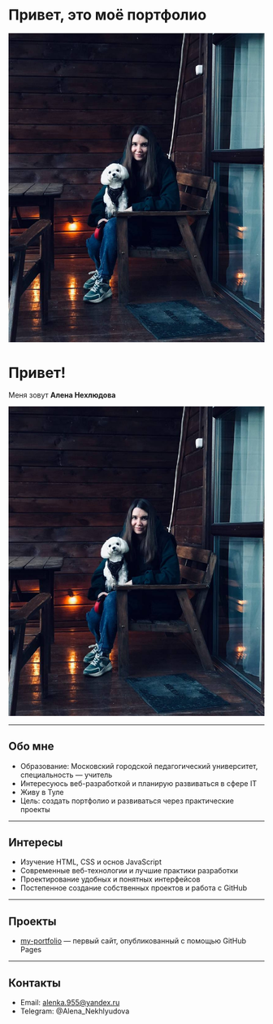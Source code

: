 # Привет, это моё портфолио

![Моё фото](photo.jpg)

# Привет!  
Меня зовут **Алена Нехлюдова**  

![Моё фото](photo.jpg)

---

## Обо мне
- Образование: Московский городской педагогический университет, специальность — учитель  
- Интересуюсь веб-разработкой и планирую развиваться в сфере IT  
- Живу в Туле  
- Цель: создать портфолио и развиваться через практические проекты  

---

## Интересы
- Изучение HTML, CSS и основ JavaScript  
- Современные веб-технологии и лучшие практики разработки  
- Проектирование удобных и понятных интерфейсов  
- Постепенное создание собственных проектов и работа с GitHub  

---

## Проекты
- [my-portfolio](https://alenanekhlyudova.github.io/my-portfolio/) — первый сайт, опубликованный с помощью GitHub Pages  

---

## Контакты
- Email: alenka.955@yandex.ru  
- Telegram: @Alena_Nekhlyudova